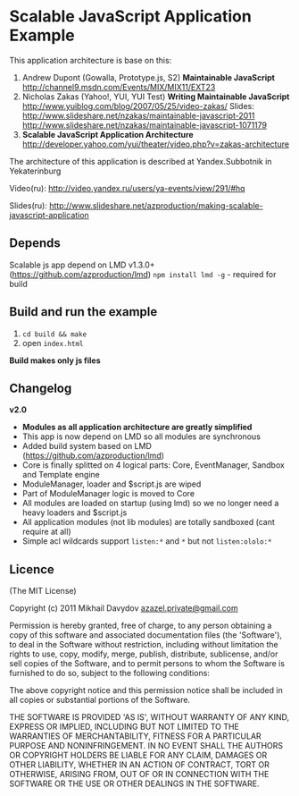 Scalable JavaScript Application Example
=======================================

This application architecture is base on this:

 1. Andrew Dupont (Gowalla, Prototype.js, S2) **Maintainable JavaScript** http://channel9.msdn.com/Events/MIX/MIX11/EXT23
 2. Nicholas Zakas (Yahoo!, YUI, YUI Test) **Writing Maintainable JavaScript** http://www.yuiblog.com/blog/2007/05/25/video-zakas/ Slides: http://www.slideshare.net/nzakas/maintainable-javascript-2011 http://www.slideshare.net/nzakas/maintainable-javascript-1071179
 3. **Scalable JavaScript Application Architecture** http://developer.yahoo.com/yui/theater/video.php?v=zakas-architecture

The architecture of this application is described at Yandex.Subbotnik in Yekaterinburg

Video(ru): http://video.yandex.ru/users/ya-events/view/291/#hq

Slides(ru): http://www.slideshare.net/azproduction/making-scalable-javascript-application

Depends
-------

Scalable js app depend on LMD v1.3.0+ (https://github.com/azproduction/lmd) `npm install lmd -g` - required for build

Build and run the example
-------------------------

1. `cd build && make`
2. open `index.html`

**Build makes only js files**

Changelog
---------

**v2.0**

 - **Modules as all application architecture are greatly simplified**
 - This app is now depend on LMD so all modules are synchronous
 - Added build system based on LMD (https://github.com/azproduction/lmd)
 - Core is finally splitted on 4 logical parts: Core, EventManager, Sandbox and Template engine
 - ModuleManager, loader and $script.js are wiped
 - Part of ModuleManager logic is moved to Core
 - All modules are loaded on startup (using lmd) so we no longer need a heavy loaders and $script.js
 - All application modules (not lib modules) are totally sandboxed (cant require at all)
 - Simple acl wildcards support `listen:*` and `*` but not `listen:ololo:*`

Licence
-------

(The MIT License)

Copyright (c) 2011 Mikhail Davydov <azazel.private@gmail.com>

Permission is hereby granted, free of charge, to any person obtaining
a copy of this software and associated documentation files (the
'Software'), to deal in the Software without restriction, including
without limitation the rights to use, copy, modify, merge, publish,
distribute, sublicense, and/or sell copies of the Software, and to
permit persons to whom the Software is furnished to do so, subject to
the following conditions:

The above copyright notice and this permission notice shall be
included in all copies or substantial portions of the Software.

THE SOFTWARE IS PROVIDED 'AS IS', WITHOUT WARRANTY OF ANY KIND,
EXPRESS OR IMPLIED, INCLUDING BUT NOT LIMITED TO THE WARRANTIES OF
MERCHANTABILITY, FITNESS FOR A PARTICULAR PURPOSE AND NONINFRINGEMENT.
IN NO EVENT SHALL THE AUTHORS OR COPYRIGHT HOLDERS BE LIABLE FOR ANY
CLAIM, DAMAGES OR OTHER LIABILITY, WHETHER IN AN ACTION OF CONTRACT,
TORT OR OTHERWISE, ARISING FROM, OUT OF OR IN CONNECTION WITH THE
SOFTWARE OR THE USE OR OTHER DEALINGS IN THE SOFTWARE.